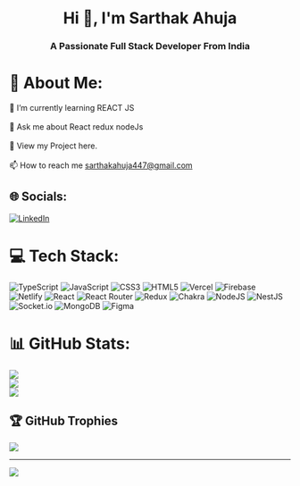 <img src="https://imgs.search.brave.com/KeQgwl_O-CLzNs9uLw65vmeFnnRCcoG2wGeZz9PUWc4/rs:fit:1200:250:1/g:ce/aHR0cHM6Ly90aHVt/YnMuZ2Z5Y2F0LmNv/bS9CZXR0ZXJIYW5k/bWFkZUd1bGwtc2l6/ZV9yZXN0cmljdGVk/LmdpZg.gif" alt="">
<h1 align="center">Hi 👋, I'm Sarthak Ahuja</h1>
<h3 align="center">A Passionate Full Stack Developer From India</h3>



# 💫 About Me:
🌱 I’m currently learning REACT JS<br><br>💬 Ask me about React redux nodeJs<br><br>📝 View my Project here.<br><br>📫 How to reach me sarthakahuja447@gmail.com


## 🌐 Socials:
[![LinkedIn](https://img.shields.io/badge/LinkedIn-%230077B5.svg?logo=linkedin&logoColor=white)](https://www.linkedin.com/in/sarthakahuja-dev/) 

# 💻 Tech Stack:
![TypeScript](https://img.shields.io/badge/typescript-%23007ACC.svg?style=for-the-badge&logo=typescript&logoColor=white) ![JavaScript](https://img.shields.io/badge/javascript-%23323330.svg?style=for-the-badge&logo=javascript&logoColor=%23F7DF1E) ![CSS3](https://img.shields.io/badge/css3-%231572B6.svg?style=for-the-badge&logo=css3&logoColor=white) ![HTML5](https://img.shields.io/badge/html5-%23E34F26.svg?style=for-the-badge&logo=html5&logoColor=white) ![Vercel](https://img.shields.io/badge/vercel-%23000000.svg?style=for-the-badge&logo=vercel&logoColor=white) ![Firebase](https://img.shields.io/badge/firebase-%23039BE5.svg?style=for-the-badge&logo=firebase) ![Netlify](https://img.shields.io/badge/netlify-%23000000.svg?style=for-the-badge&logo=netlify&logoColor=#00C7B7) ![React](https://img.shields.io/badge/react-%2320232a.svg?style=for-the-badge&logo=react&logoColor=%2361DAFB) ![React Router](https://img.shields.io/badge/React_Router-CA4245?style=for-the-badge&logo=react-router&logoColor=white) ![Redux](https://img.shields.io/badge/redux-%23593d88.svg?style=for-the-badge&logo=redux&logoColor=white) ![Chakra](https://img.shields.io/badge/chakra-%234ED1C5.svg?style=for-the-badge&logo=chakraui&logoColor=white) ![NodeJS](https://img.shields.io/badge/node.js-6DA55F?style=for-the-badge&logo=node.js&logoColor=white) ![NestJS](https://img.shields.io/badge/nestjs-%23E0234E.svg?style=for-the-badge&logo=nestjs&logoColor=white) ![Socket.io](https://img.shields.io/badge/Socket.io-black?style=for-the-badge&logo=socket.io&badgeColor=010101) ![MongoDB](https://img.shields.io/badge/MongoDB-%234ea94b.svg?style=for-the-badge&logo=mongodb&logoColor=white) 	![Figma](https://img.shields.io/badge/figma-%23F24E1E.svg?style=for-the-badge&logo=figma&logoColor=white)
# 📊 GitHub Stats:
 ![](https://github-readme-stats.vercel.app/api?username=0x-Sarthak&theme=highcontrast&hide_border=false&include_all_commits=true&count_private=true)<br/>
 ![](https://github-readme-streak-stats.herokuapp.com/?user=0x-Sarthak&theme=highcontrast&hide_border=false)<br/>
 ![](https://github-readme-stats.vercel.app/api/top-langs/?username=0x-Sarthak&theme=highcontrast&hide_border=false&include_all_commits=true&count_private=true&layout=compact)

## 🏆 GitHub Trophies
![](https://github-profile-trophy.vercel.app/?username=0x-Sarthak&theme=tokyonight&no-frame=true&no-bg=true&margin-w=60)

---
[![](https://visitcount.itsvg.in/api?id=0x-Sarthak&icon=0&color=0)](https://visitcount.itsvg.in)

<!-- Proudly created with GPRM ( https://gprm.itsvg.in ) -->
